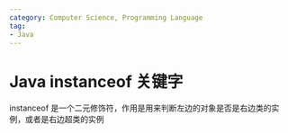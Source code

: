 ```yaml
---
category: Computer Science, Programming Language
tag:
- Java
---
```

# Java instanceof 关键字
instanceof 是一个二元修饰符，作用是用来判断左边的对象是否是右边类的实例，或者是右边超类的实例